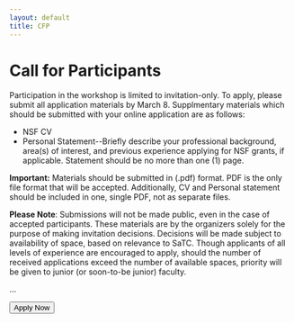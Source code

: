 ```yaml
---
layout: default
title: CFP
---
```


# Call for Participants


Participation in the workshop is limited to invitation-only. To apply, please submit all application materials by March 8. Supplmentary materials which should be submitted with your online application are as follows: 
* NSF CV 
* Personal Statement--Briefly describe your professional background, area(s) of interest, and previous experience applying for NSF grants, if applicable. Statement should be no more than one (1) page. 

**Important:** Materials should be submitted in (.pdf) format. PDF is the only file format that will be accepted. Additionally, CV and Personal statement should be included in one, single PDF, not as separate files.  


**Please Note**: Submissions will not be made public, even in the case of accepted participants. These materials are by the organizers  solely for the purpose of making invitation decisions. Decisions will be made subject to availability of space, based on relevance to SaTC. Though applicants of all levels of experience are encouraged to apply, should the number of received applications exceed the number of available spaces, priority will be given to junior (or soon-to-be junior) faculty. 


...


<div class="reg-link">
<a href="">
<button>Apply Now</button>
</a>
</div>
